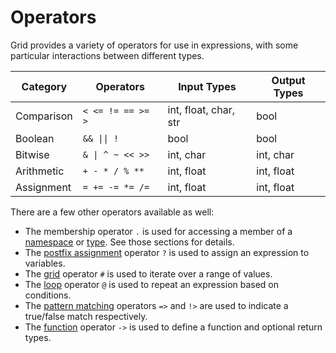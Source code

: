 # Operators

Grid provides a variety of operators for use in expressions, with some particular interactions between different types.

| Category | Operators | Input Types | Output Types |
|----------|-----------|-------------|-------------|
| Comparison | `< <= != == >= >` | int, float, char, str | bool |
| Boolean | `&& \|\| !` | bool | bool |
| Bitwise | `& \| ^ ~ << >>` | int, char | int, char |
| Arithmetic | `+ - * / % **` | int, float | int, float |
| Assignment | `= += -= *= /=` | int, float | int, float |

There are a few other operators available as well:

- The membership operator `.` is used for accessing a member of a [namespace](structure.md) or [type](types.md). See those sections for details.
- The [postfix assignment](variables.md) operator `?` is used to assign an expression to variables.
- The [grid](grid.md) operator `#` is used to iterate over a range of values.
- The [loop](loop.md) operator `@` is used to repeat an expression based on conditions.
- The [pattern matching](flow-control.md) operators `=>` and `!>` are used to indicate a true/false match respectively.
- The [function](functions.md) operator `->` is used to define a function and optional return types.
